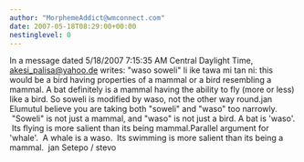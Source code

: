 ```yaml
---
author: "MorphemeAddict@wmconnect.com"
date: 2007-05-18T08:29:00+00:00
nestinglevel: 0
---
```

In a message dated 5/18/2007 7:15:35 AM Central Daylight Time, [akesi_palisa@yahoo.de](mailto://akesi_palisa@yahoo.de) writes:
"waso soweli" li ike tawa mi tan ni: this would be a bird having properties of a mammal or a bird resembling a mammal. A bat definitely is a mammal having the ability to fly (more or less) like a bird. So soweli is modified by waso, not the other way round.jan ElumutuI believe you are taking both "soweli" and "waso" too narrowly.  "Soweli" is not just a mammal, and "waso" is not just a bird. A bat is 'waso'.  Its flying is more salient than its being mammal.Parallel argument for 'whale'.  A whale is a waso.  Its swimming is more salient than its being a mammal.  jan Setepo / stevo